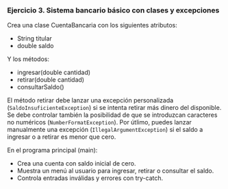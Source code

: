 ### Ejercicio 3. Sistema bancario básico con clases y excepciones

Crea una clase CuentaBancaria con los siguientes atributos:
- String titular
- double saldo

Y los métodos:
- ingresar(double cantidad)
- retirar(double cantidad)
- consultarSaldo()

El método retirar debe lanzar una excepción personalizada (`SaldoInsuficienteException`) si se intenta retirar más dinero del disponible. Se debe controlar también la posibilidad de que se introduzcan caracteres no numéricos (`NumberFormatException`). Por útlimo, puedes lanzar manualmente una excepción (`IllegalArgumentException`) si el saldo a ingresar o a retirar es menor que cero.

En el programa principal (main):
- Crea una cuenta con saldo inicial de cero.
- Muestra un menú al usuario para ingresar, retirar o consultar el saldo.
- Controla entradas inválidas y errores con try-catch.
